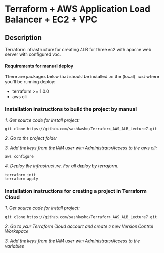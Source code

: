# Terraform + AWS Application Load Balancer + EC2 + VPC

## Description
Terraform Infrastructure for creating ALB for three ec2 with apache web server with configured vpc.

#### Requirements for manual deploy
There are packages below that should be installed on the (local) host where you'll be running deploy:
 * terraform >= 1.0.0
 * aws cli 
 
### Installation instructions to build the project by manual

*1. Get source code for install project:*  
```
git clone https://github.com/sashkasho/Terraform_AWS_ALB_Lecture7.git
```
*2. Go to the project folder*

*3. Add the keys from the IAM user with AdministratorAccess to the aws cli:*
```
aws configure
```

*4. Deploy the infrastructure. For all deploy by terraform.*
```
terraform init
terraform apply
```

### Installation instructions for creating a project in Terraform Cloud
*1. Get source code for install project:*  
```
git clone https://github.com/sashkasho/Terraform_AWS_ALB_Lecture7.git
```
*2. Go to your Terraform Cloud account and create a new Version Control Workspace*

*3. Add the keys from the IAM user with AdministratorAccess to the variables*